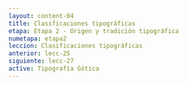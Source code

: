 ```yaml
---
layout: content-04
title: Clasificaciones tipográficas
etapa: Etapa 2 - Origen y tradición tipográfica
numetapa: etapa2
leccion: Clasificaciones tipográficas
anterior: lecc-25
siguiente: lecc-27
active: Tipografía Gótica
---
```



<div class="col-md-4 extracto">

</div>

<div class="col-md-8">

	

</div>
